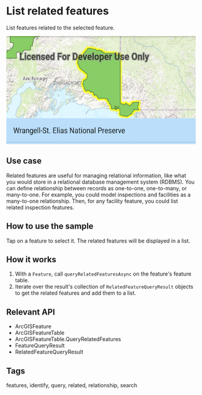 # List related features

List features related to the selected feature.

![Image of list related features](list-related-features.png)

## Use case

Related features are useful for managing relational information, like what you would store in a relational database management system (RDBMS). You can define relationship between records as one-to-one, one-to-many, or many-to-one. For example, you could model inspections and facilities as a many-to-one relationship. Then, for any facility feature, you could list related inspection features.

## How to use the sample

Tap on a feature to select it. The related features will be displayed in a list.

## How it works

1. With a `Feature`, call `queryRelatedFeaturesAsync` on the feature's feature table.
2. Iterate over the result's collection of `RelatedFeatureQueryResult` objects to get the related features and add them to a list.

## Relevant API

* ArcGISFeature
* ArcGISFeatureTable
* ArcGISFeatureTable.QueryRelatedFeatures
* FeatureQueryResult
* RelatedFeatureQueryResult

## Tags

features, identify, query, related, relationship, search
